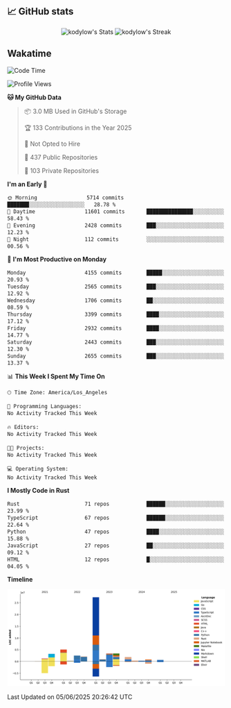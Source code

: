 ## 📈 GitHub stats
<!--START_SECTION:github-->
<div class="badges-githubstats">
  <p align="center">
    <img src="https://github-readme-stats.vercel.app/api?username=kodylow&theme=tokyonight&show_icons=true&hide_border=true&count_private=true" alt="kodylow's Stats" height="165">
    <img src="https://github-readme-streak-stats.herokuapp.com/?user=kodylow&theme=tokyonight&hide_border=true" alt="kodylow's Streak" height="165">
  </p>
</div>
<!--END_SECTION:github-->

## Wakatime 
<!--START_SECTION:waka-->
![Code Time](http://img.shields.io/badge/Code%20Time-1%2C294%20hrs%2031%20mins-blue)

![Profile Views](http://img.shields.io/badge/Profile%20Views-2-blue)

**🐱 My GitHub Data** 

> 📦 3.0 MB Used in GitHub's Storage 
 > 
> 🏆 133 Contributions in the Year 2025
 > 
> 🚫 Not Opted to Hire
 > 
> 📜 437 Public Repositories 
 > 
> 🔑 103 Private Repositories 
 > 
**I'm an Early 🐤** 

```text
🌞 Morning                5714 commits        ███████░░░░░░░░░░░░░░░░░░   28.78 % 
🌆 Daytime                11601 commits       ███████████████░░░░░░░░░░   58.43 % 
🌃 Evening                2428 commits        ███░░░░░░░░░░░░░░░░░░░░░░   12.23 % 
🌙 Night                  112 commits         ░░░░░░░░░░░░░░░░░░░░░░░░░   00.56 % 
```
📅 **I'm Most Productive on Monday** 

```text
Monday                   4155 commits        █████░░░░░░░░░░░░░░░░░░░░   20.93 % 
Tuesday                  2565 commits        ███░░░░░░░░░░░░░░░░░░░░░░   12.92 % 
Wednesday                1706 commits        ██░░░░░░░░░░░░░░░░░░░░░░░   08.59 % 
Thursday                 3399 commits        ████░░░░░░░░░░░░░░░░░░░░░   17.12 % 
Friday                   2932 commits        ████░░░░░░░░░░░░░░░░░░░░░   14.77 % 
Saturday                 2443 commits        ███░░░░░░░░░░░░░░░░░░░░░░   12.30 % 
Sunday                   2655 commits        ███░░░░░░░░░░░░░░░░░░░░░░   13.37 % 
```


📊 **This Week I Spent My Time On** 

```text
🕑︎ Time Zone: America/Los_Angeles

💬 Programming Languages: 
No Activity Tracked This Week

🔥 Editors: 
No Activity Tracked This Week

🐱‍💻 Projects: 
No Activity Tracked This Week

💻 Operating System: 
No Activity Tracked This Week
```

**I Mostly Code in Rust** 

```text
Rust                     71 repos            ██████░░░░░░░░░░░░░░░░░░░   23.99 % 
TypeScript               67 repos            ██████░░░░░░░░░░░░░░░░░░░   22.64 % 
Python                   47 repos            ████░░░░░░░░░░░░░░░░░░░░░   15.88 % 
JavaScript               27 repos            ██░░░░░░░░░░░░░░░░░░░░░░░   09.12 % 
HTML                     12 repos            █░░░░░░░░░░░░░░░░░░░░░░░░   04.05 % 
```



**Timeline**

![Lines of Code chart](https://raw.githubusercontent.com/Kodylow/Kodylow/master/assets/bar_graph.png)


 Last Updated on 05/06/2025 20:26:42 UTC
<!--END_SECTION:waka-->
